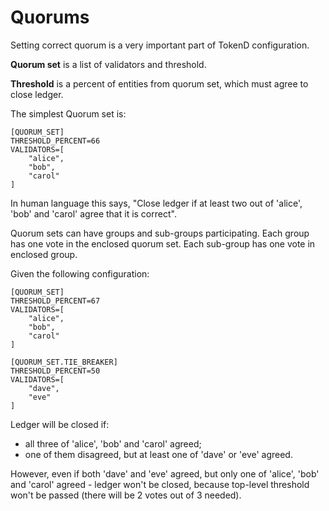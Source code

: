 # Quorums

Setting correct quorum is a very important part of TokenD configuration.

**Quorum set** is a list of validators and threshold.

**Threshold** is a percent of entities from quorum set, which must agree to close ledger.

The simplest Quorum set is:

```
[QUORUM_SET]
THRESHOLD_PERCENT=66
VALIDATORS=[
    "alice",
    "bob",
    "carol"
]
```
In human language this says, "Close ledger if at least two out of 'alice', 'bob' and 'carol' agree that it is correct".

Quorum sets can have groups and sub-groups participating. Each group has one vote in the enclosed quorum set. Each sub-group has one vote in enclosed group.

Given the following configuration:
```
[QUORUM_SET]
THRESHOLD_PERCENT=67
VALIDATORS=[
    "alice",
    "bob",
    "carol"
]

[QUORUM_SET.TIE_BREAKER]
THRESHOLD_PERCENT=50
VALIDATORS=[
    "dave",
    "eve"
]
```
Ledger will be closed if:
  - all three of 'alice', 'bob' and 'carol' agreed;
  - one of them disagreed, but at least one of 'dave' or 'eve' agreed.

However, even if both 'dave' and 'eve' agreed, but only one of 'alice', 'bob' and 'carol' agreed - ledger won't be closed, because top-level threshold won't be passed (there will be 2 votes out of 3 needed).

 
